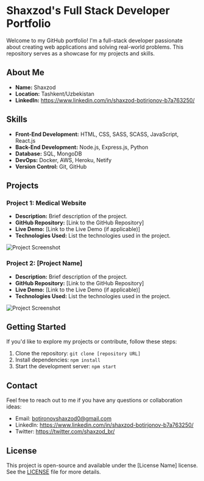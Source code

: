 # Shaxzod's Full Stack Developer Portfolio

Welcome to my GitHub portfolio! I'm a full-stack developer passionate about creating web applications and solving real-world problems. This repository serves as a showcase for my projects and skills.

## About Me

- **Name:** Shaxzod
- **Location:** Tashkent/Uzbekistan
- **LinkedIn:** https://www.linkedin.com/in/shaxzod-botirjonov-b7a763250/

## Skills

- **Front-End Development:** HTML, CSS, SASS, SCASS, JavaScript, React.js
- **Back-End Development:** Node.js, Express.js, Python
- **Database:** SQL, MongoDB
- **DevOps:** Docker, AWS, Heroku, Netify
- **Version Control:** Git, GitHub
  
## Projects

### Project 1: Medical Website

- **Description:** Brief description of the project.
- **GitHub Repository:** [Link to the GitHub Repository]
- **Live Demo:** [Link to the Live Demo (if applicable)]
- **Technologies Used:** List the technologies used in the project.

![Project Screenshot](/screenshots/project1.png)

### Project 2: [Project Name]

- **Description:** Brief description of the project.
- **GitHub Repository:** [Link to the GitHub Repository]
- **Live Demo:** [Link to the Live Demo (if applicable)]
- **Technologies Used:** List the technologies used in the project.

![Project Screenshot](/screenshots/project2.png)

## Getting Started

If you'd like to explore my projects or contribute, follow these steps:

1. Clone the repository: `git clone [repository URL]`
2. Install dependencies: `npm install`
3. Start the development server: `npm start`

## Contact

Feel free to reach out to me if you have any questions or collaboration ideas:

- Email: botironovshaxzod0@gmail.com
- LinkedIn: https://www.linkedin.com/in/shaxzod-botirjonov-b7a763250/
- Twitter: https://twitter.com/shaxzod_br/

## License

This project is open-source and available under the [License Name] license. See the [LICENSE](/LICENSE) file for more details.
